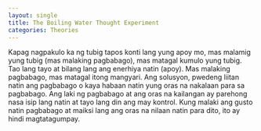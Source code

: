 ```yaml
---
layout: single
title: The Boiling Water Thought Experiment
categories: Theories
---
```


Kapag nagpakulo ka ng tubig tapos konti lang yung apoy mo, mas malamig yung tubig (mas malaking pagbabago), mas matagal kumulo yung tubig. Tao lang tayo at bilang lang ang enerhiya natin (apoy). Mas malaking pagbabago, mas matagal itong mangyari. Ang solusyon, pwedeng liitan natin ang pagbabago o kaya habaan natin yung oras na nakalaan para sa pagbabago. Ang laki ng pagbabago at ang oras na kailangan ay parehong nasa isip lang natin at tayo lang din ang may kontrol. Kung malaki ang gusto natin pagbabago at maiksi lang ang oras na nilaan natin para dito, ito ay hindi magtatagumpay.